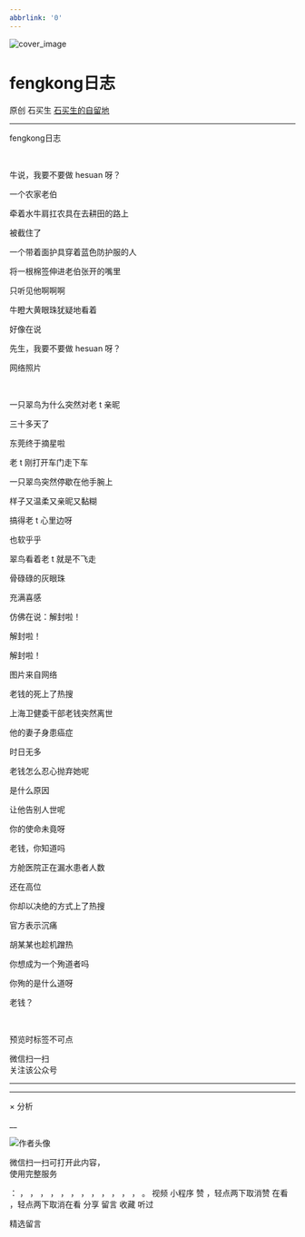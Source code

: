```yaml
---
abbrlink: '0'
---
```

![cover_image](https://mmbiz.qlogo.cn/mmbiz_jpg/hVNLue76EhicmaJticOGvhLnu1vKqGOEM6Z8oSk2fPxcOGbpIylwAicnHedYRcowl5BKicXCiaH61DW9vjsdwFIicmrQ/0?wx_fmt=jpeg)

#  fengkong日志

原创  石买生  [ 石买生的自留地 ](javascript:void\(0\);)

__ _ _ _ _

  
  
fengkong日志  
  
​

  

牛说，我要不要做  hesuan  呀？

  

  

  

一个农家老伯

  

牵着水牛肩扛农具在去耕田的路上

  

被截住了

  

一个带着面护具穿着蓝色防护服的人

  

将一根棉签伸进老伯张开的嘴里

  

只听见他啊啊啊

  

  

  

牛瞪大黄眼珠犹疑地看着

  

好像在说

  

先生，我要不要做  hesuan  呀？

  

  

网络照片  ​  
  

​  

一只翠鸟为什么突然对老  t  亲昵

  

  

  

三十多天了

  

东莞终于摘星啦

  

  

  

老  t  刚打开车门走下车

  

一只翠鸟突然停歇在他手腕上

  

样子又温柔又亲昵又黏糊

  

搞得老  t  心里边呀

  

也软乎乎

  

  

  

翠鸟看着老  t  就是不飞走

  

骨碌碌的灰眼珠

  

充满喜感

  

仿佛在说：解封啦！

  

解封啦！

  

解封啦！

  

  

  

图片来自网络  ​  
  

  

  

  

老钱的死上了热搜

  

  

  

上海卫健委干部老钱突然离世

  

他的妻子身患癌症

  

时日无多

  

老钱怎么忍心抛弃她呢

  

是什么原因

  

让他告别人世呢

  

  

  

你的使命未竟呀

  

老钱，你知道吗

  

方舱医院正在漏水患者人数

  

还在高位

  

你却以决绝的方式上了热搜

  

官方表示沉痛

  

胡某某也趁机蹭热

  

你想成为一个殉道者吗

  

你殉的是什么道呀

  

老钱？

  
  
  

​  

预览时标签不可点

微信扫一扫  
关注该公众号





****



****



×  分析

__

![作者头像](http://mmbiz.qpic.cn/mmbiz_png/hVNLue76EhibricgkQZeT964ria54dgJkqVBX9ibyvn7PmGOltlupHdVshOibeQZDSypqiaIBNKdw8cwXfXfBZkPVgVg/0?wx_fmt=png)

微信扫一扫可打开此内容，  
使用完整服务

：  ，  ，  ，  ，  ，  ，  ，  ，  ，  ，  ，  ，  。  视频  小程序  赞  ，轻点两下取消赞  在看  ，轻点两下取消在看
分享  留言  收藏  听过

精选留言

